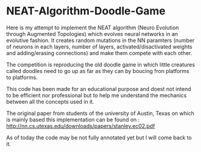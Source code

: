 # NEAT-Algorithm-Doodle-Game

Here is my attempt to implement the NEAT algorithm (Neuro Evolution through Augmented Topologies) which evolves neural networks in an evolutive fashion.
It creates random mutations in the NN paramters (number of neurons in each layers, number of layers, activated/disactivated weights and adding/erasing
connections) and make them compete with each other.

The competition is reproducing the old doodle game in which little creatures called doodles need to go up as far as they can by boucing fron platforms to platforms.

This code has been made for an educational purpose and doest not intend to be efficient nor professional but to help me understand the mechanics between all
the concepts used in it.

The original paper from students of the university of Austin, Texas on which is mainly based this implementation 
can be found on : http://nn.cs.utexas.edu/downloads/papers/stanley.ec02.pdf

As of today the code may be not fully annotated yet but I will come back to it.
